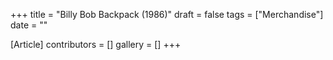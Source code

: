 +++
title = "Billy Bob Backpack (1986)"
draft = false
tags = ["Merchandise"]
date = ""

[Article]
contributors = []
gallery = []
+++